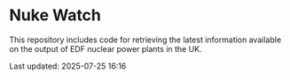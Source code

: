 # Nuke Watch

This repository includes code for retrieving the latest information available on the output of EDF nuclear power plants in the UK.

Last updated: 2025-07-25 16:16